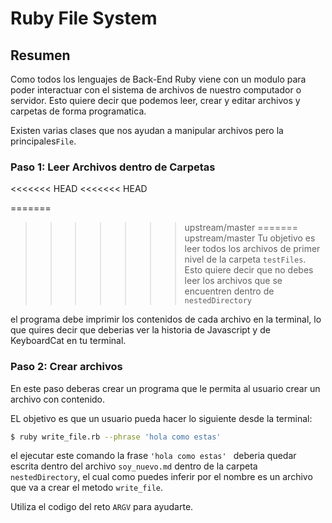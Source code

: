 # Ruby File System

## Resumen

Como todos los lenguajes de Back-End Ruby viene con un modulo para poder interactuar con el sistema de archivos de nuestro computador o servidor. Esto quiere decir que podemos leer, crear y editar archivos y carpetas de forma programatica.

Existen varias clases que nos ayudan a manipular archivos pero la principales`File`.

### Paso 1: Leer Archivos dentro de Carpetas

<<<<<<< HEAD
<<<<<<< HEAD

=======
>>>>>>> upstream/master
=======
>>>>>>> upstream/master
Tu objetivo es leer todos los archivos de primer nivel de la carpeta `testFiles`. Esto quiere decir que no debes leer los archivos que se encuentren dentro de `nestedDirectory`

el programa debe imprimir los contenidos de cada archivo en la terminal, lo que quires decir que deberias ver la historia de Javascript y de KeyboardCat en tu terminal.

### Paso 2: Crear archivos

En este paso deberas crear un programa que le permita al usuario crear un archivo con contenido.

EL objetivo es que un usuario pueda hacer lo siguiente desde la terminal:

```bash
$ ruby write_file.rb --phrase 'hola como estas'
```

el ejecutar este comando la frase `'hola como estas' ` deberia quedar escrita dentro del archivo `soy_nuevo.md` dentro de la carpeta `nestedDirectory`, el cual como puedes inferir por el nombre es un archivo que va a crear el metodo `write_file`.

Utiliza el codigo del reto `ARGV` para ayudarte.
